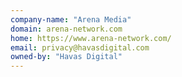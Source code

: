 ```yaml
---
company-name: "Arena Media"
domain: arena-network.com
home: https://www.arena-network.com/
email: privacy@havasdigital.com
owned-by: "Havas Digital"
---
```




